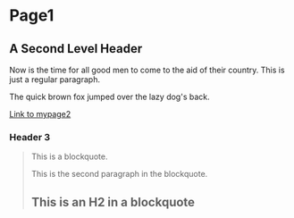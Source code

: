 Page1
====================

A Second Level Header
---------------------

Now is the time for all good men to come to
the aid of their country. This is just a
regular paragraph.

The quick brown fox jumped over the lazy
dog's back.

[Link to mypage2](/mypage2.md)

### Header 3

> This is a blockquote.
> 
> This is the second paragraph in the blockquote.
>
> ## This is an H2 in a blockquote 